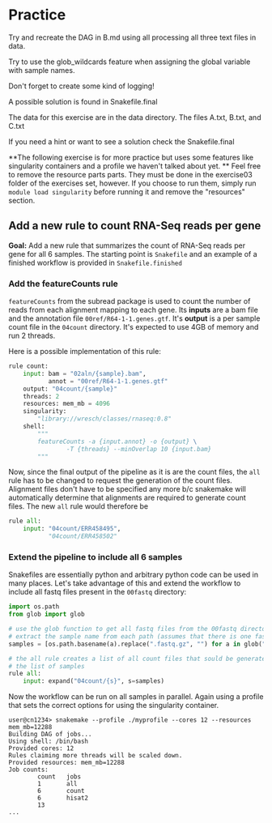 # Practice

Try and recreate the DAG in B.md using all processing all three text files in data.

Try to use the glob_wildcards feature when assigning the global variable with sample names.

Don't forget to create some kind of logging!

A possible solution is found in Snakefile.final

The data for this exercise are in the data directory. The files A.txt, B.txt, and C.txt

If you need a hint or want to see a solution check the Snakefile.final

**The following exercise is for more practice but uses some features like singularity containers and a profile we haven't talked about yet. **
Feel free to remove the resource parts parts. They must be done in the exercise03 folder of the exercises set, however. If you choose to run them, simply run `module load singularity` before running it and remove the "resources" section.

## Add a new rule to count RNA-Seq reads per gene

**Goal:** Add a new rule that summarizes the count of RNA-Seq reads per gene
for all 6 samples. The starting point is `Snakefile` and an example
of a finished workflow is provided in `Snakefile.finished`


### Add the featureCounts rule

`featureCounts` from the subread package is used to count the number of reads
from each alignment mapping to each gene. Its **inputs** are a bam file and
the annotation file `00ref/R64-1-1.genes.gtf`. It's **output** is a per sample
count file in the `04count` directory. It's expected to use 4GB of memory and
run 2 threads.

Here is a possible implementation of this rule:

```python
rule count:
    input: bam = "02aln/{sample}.bam",
           annot = "00ref/R64-1-1.genes.gtf"
    output: "04count/{sample}"
    threads: 2
    resources: mem_mb = 4096
    singularity:
        "library://wresch/classes/rnaseq:0.8"
    shell:
        """
        featureCounts -a {input.annot} -o {output} \
                -T {threads} --minOverlap 10 {input.bam}
        """
```

Now, since the final output of the pipeline as it is are the count files, the
`all` rule has to be changed to request the generation of the count files.
Alignment files don't have to be specified any more b/c snakemake will
automatically determine that alignments are required to generate count files.
The new `all` rule would therefore be

```python
rule all:
    input: "04count/ERR458495",
           "04count/ERR458502"
```

### Extend the pipeline to include all 6 samples

Snakefiles are essentially python and arbitrary python code can be used in
many places. Let's take advantage of this and extend the workflow to include
all fastq files present in the `00fastq` directory:

```python
import os.path
from glob import glob

# use the glob function to get all fastq files from the 00fastq directory
# extract the sample name from each path (assumes that there is one fastq per sample)
samples = [os.path.basename(a).replace(".fastq.gz", "") for a in glob("00fastq/*.fastq.gz")]

# the all rule creates a list of all count files that sould be generated based on
# the list of samples
rule all:
    input: expand("04count/{s}", s=samples)
```

Now the workflow can be run on all samples in parallel. Again using a profile that
sets the correct options for using the singularity container.

```console
user@cn1234> snakemake --profile ./myprofile --cores 12 --resources mem_mb=12288
Building DAG of jobs...
Using shell: /bin/bash
Provided cores: 12
Rules claiming more threads will be scaled down.
Provided resources: mem_mb=12288
Job counts:
        count   jobs
        1       all
        6       count
        6       hisat2
        13
...
